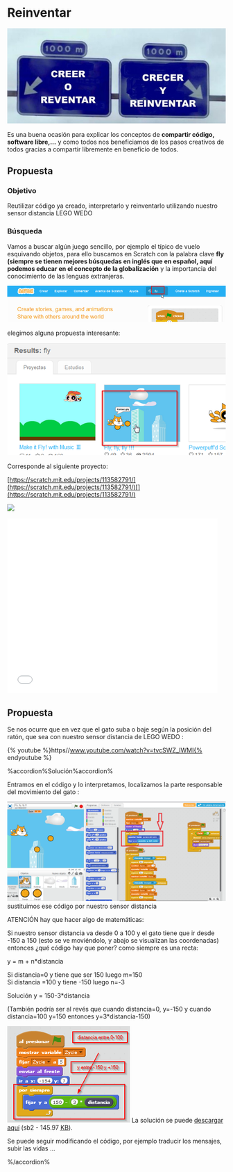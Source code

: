 
# Reinventar

![](img/reinventar.png)

Es una buena ocasión para explicar los conceptos de **compartir código, software libre,...** y como todos nos beneficiamos de los pasos creativos de todos gracias a compartir libremente en beneficio de todos.

## Propuesta

### Objetivo

Reutilizar código ya creado, interpretarlo y reinventarlo utilizando nuestro sensor distancia LEGO WEDO

### Búsqueda

Vamos a buscar algún juego sencillo, por ejemplo el típico de vuelo esquivando objetos, para ello buscamos en Scratch con la palabra clave **fly** **(siempre se tienen mejores búsquedas en inglés que en español, aquí podemos educar en el concepto de la globalización** y la importancia del conocimiento de las lenguas extranjeras.

![](img/fly3.png)

elegimos alguna propuesta interesante:

![](img/fly4.png)

Corresponde al siguiente proyecto:

[https://scratch.mit.edu/projects/113582791/](https://scratch.mit.edu/projects/113582791/)[](https://scratch.mit.edu/projects/113582791/)

[![](/assets/Selección_040.png)](https://scratch.mit.edu/projects/113582791/)

<iframe width="485" height="402" allowtransparency="true" src="//scratch.mit.edu/projects/watch?v=113582791/?autostart=false" frameborder="0" allowfullscreen=""></iframe>

## Propuesta

Se nos ocurre que en vez que el gato suba o baje según la posición del ratón, que sea con nuestro sensor distancia de LEGO WEDO :

{% youtube %}https//www.youtube.com/watch?v=tvcSWZ_IWMI{% endyoutube %}


%accordion%Solución%accordion%

Entramos en el código y lo interpretamos, localizamos la parte responsable del movimiento del gato :

![](img/fly.png)
sustituimos ese código por nuestro sensor distancia

ATENCIÓN hay que hacer algo de matemáticas:

Si nuestro sensor distancia va desde 0 a 100 y el gato tiene que ir desde -150 a 150 (esto se ve moviéndolo, y abajo se visualizan las coordenadas) entonces ¿qué código hay que poner? como siempre es una recta:

y = m + n*distancia

Si distancia=0 y tiene que ser 150 luego m=150<br />Si distancia =100 y tiene -150 luego n=-3

Solución y = 150-3*distancia

(También podría ser al revés que cuando distancia=0, y=-150 y cuando distancia=100 y=150 entonces y=3*distancia-150)

![](img/fly2.png)
La solución se puede [descargar aquí](http://aularagon.catedu.es/materialesaularagon2013/LegoWedo/M3/fly.sb2) (sb2 - 145.97 <abbr lang="en" title="KiloBytes">KB</abbr>).

Se puede seguir modificando el código, por ejemplo traducir los mensajes, subir las vidas ...

%/accordion%



